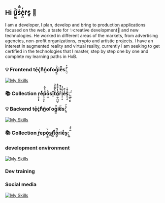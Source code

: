 ## Hi u͍̺͚̅̀̚sͨ̿̽é͓̻̓r̄ṡ͈ 👋
I am a developer, I plan, develop and bring to production applications focused on the web, a taste for ✨creative development🎨 and new technologies. He worked in different areas of the markets, from advertising agencies, non-profit organizations, crypto and artistic projects. I have an interest in augmented reality and virtual reality, currently I am seeking to get certified in the technologies that I master, step by step one by one and complete my learning paths in HxB.

### 💡 Frontend te̖ͦc̥̍hͦͨn͚̂oľog̫̫ͮ̚ie͆̋s:̪̞͋̓
[![My Skills](https://skillicons.dev/icons?i=ts,js,html,css,less,sass,tailwind,bootstrap,nodejs,nextjs,react,emotion,p5js,threejs,d3,processing&perline=4)](https://skillicons.dev)
### 📚 Collection r͎̫̜̦ͅeͯͩp̫͔̼̜̙ͩͦ̇̋̽ỏ̘͖̽si͍̅t̅̔̃͌ͦ̚ő̮̺͔̪̺̲̖͑̉̐͒̄̍rͩ̒̀ͣ̌̚i̜̩̞͙͗͆ͬ̉eͮͭ̑s̞͖͉̮͊͑͊̾:͈̻̱͉͍͈ ͕̓͗ͅ

### 💡 Backend te̖ͦc̥̍hͦͨn͚̂oľog̫̫ͮ̚ie͆̋s:̪̞͋̓

[![My Skills](https://skillicons.dev/icons?i=,prisma,postman,apollo,jest,graphql,express,postgres,sqlite,selenium&perline=5)](https://skillicons.dev)

### 📚 Collection r͚̈́epò̩̫̯͛̀s͖i̼͇t̉ͨ̊o̪̼̩ͧ́̌rie̬ͩs:̦̲̲ ̿ͦͩ


### development environment

[![My Skills](https://skillicons.dev/icons?i=obsidian,npm,blender,bash,docker,kubernetes,figma,gcp,kali,linux,vscode&perline=5)](https://skillicons.dev)


### Dev training
### Social media
[![My Skills](https://skillicons.dev/icons?i=instagram,linkedin,twitter&perline=5)](https://skillicons.dev)


